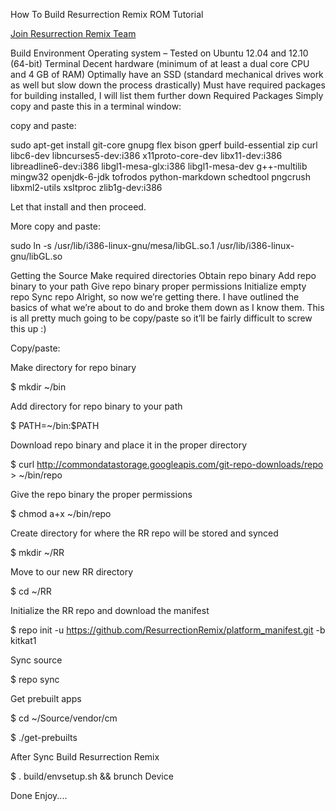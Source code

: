 How To Build Resurrection Remix ROM Tutorial

[Join Resurrection Remix Team](www.resurrectionremix.com)

Build Environment
Operating system – Tested on Ubuntu 12.04 and 12.10 (64-bit)
Terminal
Decent hardware (minimum of at least a dual core CPU and 4 GB of RAM)
Optimally have an SSD (standard mechanical drives work as well but slow down the process drastically)
Must have required packages for building installed, I will list them further down
Required Packages
Simply copy and paste this in a terminal window:

copy and paste:

sudo apt-get install git-core gnupg flex bison gperf build-essential zip curl libc6-dev libncurses5-dev:i386 x11proto-core-dev libx11-dev:i386 libreadline6-dev:i386 libgl1-mesa-glx:i386 libgl1-mesa-dev g++-multilib mingw32 openjdk-6-jdk tofrodos python-markdown schedtool pngcrush libxml2-utils xsltproc zlib1g-dev:i386

Let that install and then proceed.

More copy and paste:

sudo ln -s /usr/lib/i386-linux-gnu/mesa/libGL.so.1 /usr/lib/i386-linux-gnu/libGL.so

Getting the Source
Make required directories
Obtain repo binary
Add repo binary to your path
Give repo binary proper permissions
Initialize empty repo
Sync repo
Alright, so now we’re getting there. I have outlined the basics of what we’re about to do and broke them down as I know them. This is all pretty much going to be copy/paste so it’ll be fairly difficult to screw this up :)

Copy/paste:

Make directory for repo binary

$ mkdir ~/bin

Add directory for repo binary to your path

$ PATH=~/bin:$PATH

Download repo binary and place it in the proper directory

$ curl http://commondatastorage.googleapis.com/git-repo-downloads/repo > ~/bin/repo

Give the repo binary the proper permissions

$ chmod a+x ~/bin/repo

Create directory for where the RR repo will be stored and synced

$ mkdir ~/RR

Move to our new RR directory

$ cd ~/RR

Initialize the RR repo and download the manifest

$  repo init -u https://github.com/ResurrectionRemix/platform_manifest.git -b kitkat1

Sync source

$  repo sync


Get prebuilt apps

$ cd ~/Source/vendor/cm

$ ./get-prebuilts


After Sync Build Resurrection Remix 

$  . build/envsetup.sh && brunch Device

Done  Enjoy....
